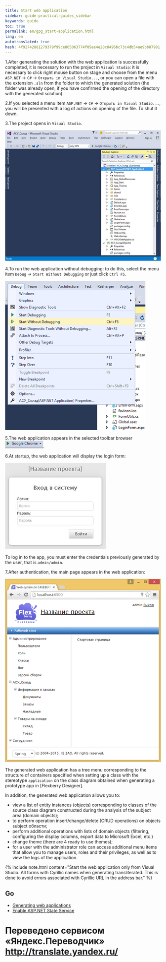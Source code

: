 ```yaml
--- 
title: Start web application 
sidebar: guide-practical-guides_sidebar 
keywords: guide 
toc: true 
permalink: en/gpg_start-application.html 
lang: en 
autotranslated: true 
hash: 4f92742881279379f99ce865063774f05ee4e28c8496bc73c4db54ae9bb87981 
--- 
```


1.After generating the solution with the web application is successfully completed, it is necessary to run the project in `Visual Studio`: it is necessary to click right mouse button on stage and choose from the menu `ASP.NET` -> `C#` -> `Открыть in Visual Studio...`, or you can open a file with the extension `.sln` from the folder to which the generated solution (the folder was already open, if you have confirmed the opening of the directory with the generated solution). 

2.If you selected a menu item `ASP.NET` -> `C#` -> `Открыть in Visual Studio...`, you will be presented with a log of actions on opening of the file. To shut it down. 

3.The project opens in `Visual Studio`. 

![](/images/pages/guides/flexberry-aspnet/visual-studio.jpg) 

4.To run the web application without debugging: to do this, select the menu item `Debug` -> `Start Without Debugging` or just click `Ctrl F5`. 

![](/images/pages/guides/flexberry-aspnet/start-without-debugging.png) 

5.The web application appears in the selected toolbar browser ![](/images/pages/guides/flexberry-aspnet/browser.png). 

6.At startup, the web application will display the login form: 

![](/images/pages/guides/flexberry-aspnet/authentication-form.jpg) 

To log in to the app, you must enter the credentials previously generated by the user, that is `admin/admin`. 

7.After authentication, the main page appears in the web application: 

![](/images/pages/guides/flexberry-aspnet/application.png) 

The generated web application has a tree menu corresponding to the structure of containers specified when setting up a class with the stereotype `application` on the class diagram obtained when generating a prototype app in [Flexberry Designer]. 

In addition, the generated web application allows you to: 

* view a list of entity instances (objects) corresponding to classes of the source class diagram constructed during the analysis of the subject area (domain objects); 
* to perform operation insert/change/delete (CRUD operations) on objects subject области; 
* perform additional operations with lists of domain objects (filtering, configuring the display columns, export data to Microsoft Excel, etc.) 
* change theme (there are 4 ready to use themes); 
* for a user with the administrator role can access additional menu items that allow you to manage users, roles and their privileges, as well as to view the logs of the application. 

{% include note.html content="Start the web application only from Visual Studio.
All forms with Cyrillic names when generating transliterated. This is done to avoid errors associated with Cyrillic URL in the address bar." %} 

## Go 

* <i class="fa fa-arrow-left" aria-hidden="true"></i> [Generating web applications](gpg_generation-application.html) 
* [Enable ASP.NET State Service](gpg_asp-net-state-service.html) <i class="fa fa-arrow-right" aria-hidden="true"></i> 



 # Переведено сервисом «Яндекс.Переводчик» http://translate.yandex.ru/